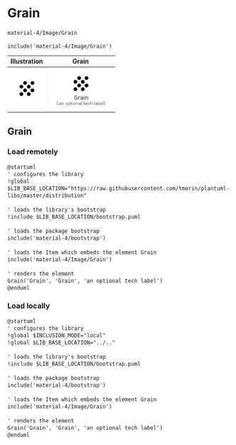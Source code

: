 # Grain


```text
material-4/Image/Grain
```

```text
include('material-4/Image/Grain')
```



| Illustration | Grain |
| :---: | :---: |
| ![illustration for Illustration](../../material-4/Image/Grain.png) | ![illustration for Grain](../../material-4/Image/Grain.Local.png) |




## Grain

### Load remotely
```plantuml
@startuml
' configures the library
!global $LIB_BASE_LOCATION="https://raw.githubusercontent.com/tmorin/plantuml-libs/master/distribution"

' loads the library's bootstrap
!include $LIB_BASE_LOCATION/bootstrap.puml

' loads the package bootstrap
include('material-4/bootstrap')

' loads the Item which embeds the element Grain
include('material-4/Image/Grain')

' renders the element
Grain('Grain', 'Grain', 'an optional tech label')
@enduml
```

### Load locally
```plantuml
@startuml
' configures the library
!global $INCLUSION_MODE="local"
!global $LIB_BASE_LOCATION="../.."

' loads the library's bootstrap
!include $LIB_BASE_LOCATION/bootstrap.puml

' loads the package bootstrap
include('material-4/bootstrap')

' loads the Item which embeds the element Grain
include('material-4/Image/Grain')

' renders the element
Grain('Grain', 'Grain', 'an optional tech label')
@enduml
```

